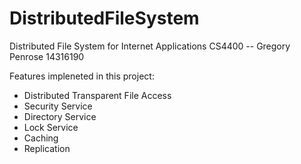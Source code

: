 # DistributedFileSystem

Distributed File System for Internet Applications CS4400 -- Gregory Penrose 14316190


Features impleneted in this project:

* Distributed Transparent File Access
* Security Service
* Directory Service
* Lock Service
* Caching
* Replication
        
